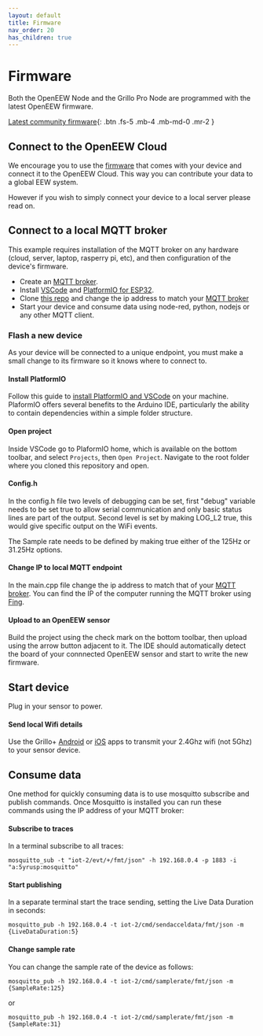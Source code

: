 ```yaml
---
layout: default
title: Firmware
nav_order: 20
has_children: true
---
```


# Firmware

Both the OpenEEW Node and the Grillo Pro Node are programmed with the latest OpenEEW firmware.

[Latest community firmware](https://github.com/openeew/openeew-sensor/tree/master/firmware/WatsonIoT){: .btn .fs-5 .mb-4 .mb-md-0 .mr-2 }

## Connect to the OpenEEW Cloud

We encourage you to use the [firmware](https://github.com/openeew/openeew-sensor/tree/master/firmware/WatsonIoT) that comes with your device and connect it to the OpenEEW Cloud. This way you can contribute your data to a global EEW system.

However if you wish to simply connect your device to a local server please read on.

## Connect to a local MQTT broker

This example requires installation of the MQTT broker on any hardware (cloud, server, laptop, rasperry pi, etc), and then configuration of the device's firmware.

- Create an [MQTT broker](https://mosquitto.org/download/).
- Install [VSCode](https://code.visualstudio.com/) and [PlatformIO for ESP32](https://platformio.org/).
- Clone [this repo](https://github.com/grillo/mqtt-sample.git) and change the ip address to match your [MQTT broker](https://github.com/grillo/mqtt-sample/blob/4f73d4496a628dea1c99baa3dfe0725fe8c42c01/src/main.cpp#L18)
- Start your device and consume data using node-red, python, nodejs or any other MQTT client.

### Flash a new device

As your device will be connected to a unique endpoint, you must make a small change to its firmware so it knows where to connect to.

#### Install PlatformIO

Follow this guide to [install PlatformIO and VSCode](https://docs.platformio.org/en/latest/integration/ide/vscode.html#installation) on your machine. PlaformIO offers several benefits to the Arduino IDE, particularly the ability to contain dependencies within a simple folder structure.

#### Open project

Inside VSCode go to PlaformIO home, which is available on the bottom toolbar, and select `Projects`, then `Open Project`. Navigate to the root folder where you cloned this repository and open.

#### Config.h

In the config.h file two levels of debugging can be set, first "debug" variable needs to be set true to allow serial communication and only basic status lines are part of the output. Second level is set by making LOG_L2 true, this would give specific output on the WiFi events.

The Sample rate needs to be defined by making true either of the 125Hz or 31.25Hz options.

#### Change IP to local MQTT endpoint

In the main.cpp file change the ip address to match that of your [MQTT broker](https://github.com/grillo/mqtt-sample/blob/4f73d4496a628dea1c99baa3dfe0725fe8c42c01/src/main.cpp#L18). You can find the IP of the computer running the MQTT broker using [Fing](https://www.fing.com/products/fing-app).

#### Upload to an OpenEEW sensor

Build the project using the check mark on the bottom toolbar, then upload using the arrow button adjacent to it. The IDE should automatically detect the board of your connnected OpenEEW sensor and start to write the new firmware.

## Start device

Plug in your sensor to power.

#### Send local Wifi details

Use the Grillo+ [Android](https://play.google.com/store/apps/details?id=com.grilloplus.iot_esptouch_demo&hl=en_US&gl=US) or [iOS](https://play.google.com/store/apps/details?id=com.grilloplus.iot_esptouch_demo&hl=en&gl=US) apps to transmit your 2.4Ghz wifi (not 5Ghz) to your sensor device.

## Consume data

One method for quickly consuming data is to use mosquitto subscribe and publish commands. Once Mosquitto is installed you can run these commands using the IP address of your MQTT broker:

#### Subscribe to traces

In a terminal subscribe to all traces:

`mosquitto_sub -t "iot-2/evt/+/fmt/json" -h 192.168.0.4 -p 1883 -i "a:5yrusp:mosquitto"`

#### Start publishing

In a separate terminal start the trace sending, setting the Live Data Duration in seconds:

`mosquitto_pub -h 192.168.0.4 -t iot-2/cmd/sendacceldata/fmt/json -m {LiveDataDuration:5}`

#### Change sample rate

You can change the sample rate of the device as follows:

`mosquitto_pub -h 192.168.0.4 -t iot-2/cmd/samplerate/fmt/json -m {SampleRate:125}`

or

`mosquitto_pub -h 192.168.0.4 -t iot-2/cmd/samplerate/fmt/json -m {SampleRate:31}`
